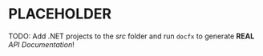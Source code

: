 # PLACEHOLDER
TODO: Add .NET projects to the *src* folder and run `docfx` to generate **REAL** *API Documentation*!

